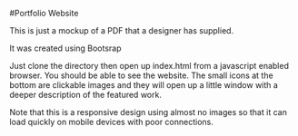 #Portfolio Website

This is just a mockup of a PDF that a designer has supplied. 

It was created using Bootsrap

Just clone the directory then open up index.html 
from a javascript enabled browser. You should be able to see 
the website. The small icons at the bottom are clickable 
images and they will open up a little window with a deeper 
description of the featured work.

Note that this is a responsive design using almost no images so that it can load quickly on mobile devices with poor connections.
